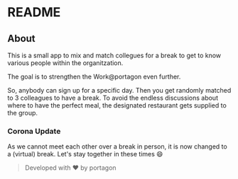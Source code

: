 # README

## About

This is a small app to mix and match collegues for a break to get to know various people within the organitzation.

The goal is to strengthen the Work@portagon even further.

So, anybody can sign up for a specific day. Then you get randomly matched to 3 colleagues to have a break. To avoid the endless discussions about where to have the perfect meal, the designated restaurant gets supplied to the group.

### Corona Update
As we cannot meet each other over a break in person, it is now changed to a (virtual) break. Let's stay together in these times :smile:

> Developed with :heart: by portagon
